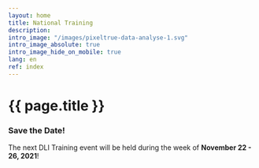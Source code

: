 ```yaml
---
layout: home
title: National Training
description:
intro_image: "/images/pixeltrue-data-analyse-1.svg"
intro_image_absolute: true
intro_image_hide_on_mobile: true
lang: en
ref: index
---
```


# {{ page.title }}

### Save the Date!

The next DLI Training event will be held during the week of **November 22 - 26, 2021**!

<!--

All of the training materials are available in English and French in the [CUDO Repository](https://cudo.carleton.ca/dli-training/4360), as well as linked to each of the session descriptions in the [Schedule](/en/schedule).

We also invite you to submit your [feedback](/en/feedback) on the sessions.


Let us know what you'd like to see at the next DLI training! [Get in touch](/en/contact) with your regional training coordinator with your ideas.

-->
